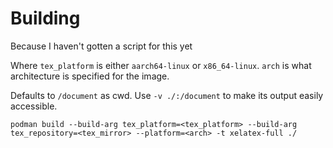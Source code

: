 # Building

Because I haven't gotten a script for this yet

Where `tex_platform` is either `aarch64-linux` or `x86_64-linux`. `arch` is what
architecture is specified for the image.

Defaults to `/document` as cwd. Use `-v ./:/document` to make its output easily
accessible.

`podman build --build-arg tex_platform=<tex_platform> --build-arg
tex_repository=<tex_mirror> --platform=<arch> -t xelatex-full ./`

